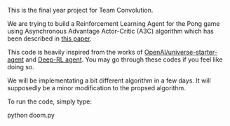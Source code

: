This is the final year project for Team Convolution.

We are trying to build a Reinforcement Learning Agent for the Pong game using Asynchronous Advantage
Actor-Critic (A3C) algorithm which has been described in [this paper](https://arxiv.org/pdf/1602.01783.pdf).

This code is heavily inspired from the works of [OpenAI/universe-starter-agent](https://github.com/openai/universe-starter-agent) and [Deep-RL agent](https://github.com/awjuliani/DeepRL-Agents/blob/master/A3C-Doom.ipynb). You may go through these codes if you
feel like doing so.

We will be implementating a bit different algorithm in a few days. It will supposedly be a minor modification
to the propsed algorithm.

To run the code, simply type:

python doom.py 